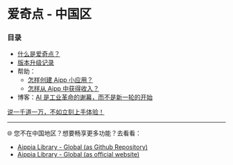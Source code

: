 # 爱奇点 - 中国区

### 目录

- [什么是爱奇点？](./home.md)
- [版本升级记录](./news.md)
- 帮助：
  - [怎样创建 Aipp 小应用？](./howto/create-aipp)
  - [怎样从 Aipp 中获得收入？](./howto/earn-money)
- 博客：[AI 是工业革命的谢幕，而不是新一轮的开始](.blog/AI是工业革命的谢幕)

[说一千道一万，不如立刻上手体验！](https://u.aippia.com)

---

🌐 您不在中国地区？想要畅享更多功能？去看看：

- [Aippia Library - Global (as Github Repository)](https://github.com/aippia/en/)
- [Aippia Library - Global (as official website)](https://lib.earth.aippia.com)
